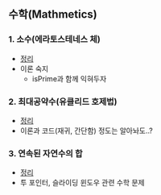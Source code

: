 ## 수학(Mathmetics)

### 1. 소수(에라토스테네스 체)
- [정리](https://github.com/ssu18/TIL/blob/main/Problem%20Solving/Inflearn/Array/P5.md)
- 이론 숙지
  - isPrime과 함께 익혀두자

### 2. 최대공약수(유클리드 호제법)
- [정리](https://github.com/ssu18/TIL/blob/main/Problem%20Solving/Coplit/%EC%88%98%ED%95%99/%5B%EC%9C%A0%ED%81%B4%EB%A6%AC%EB%93%9C%20%ED%98%B8%EC%A0%9C%EB%B2%95%5D%20%EB%B9%BC%EB%B9%BC%EB%A1%9C%20%EB%8D%B0%EC%9D%B4.md)
- 이론과 코드(재귀, 간단함) 정도는 알아놔도..?

### 3. 연속된 자연수의 합
- [정리](https://github.com/ssu18/TIL/blob/main/Problem%20Solving/Inflearn/TwoPointer/P5.md)
- 투 포인터, 슬라이딩 윈도우 관련 수학 문제